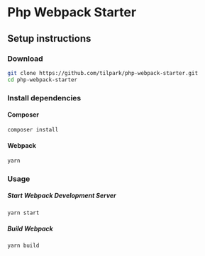 # Php Webpack Starter

## Setup instructions

### Download
```bash
git clone https://github.com/tilpark/php-webpack-starter.git
cd php-webpack-starter
```
### Install dependencies
#### Composer
```bash
composer install
```
#### Webpack
```bash
yarn
```
### Usage
##### Start Webpack Development Server
```bash
yarn start
```
##### Build Webpack
```bash
yarn build
```
